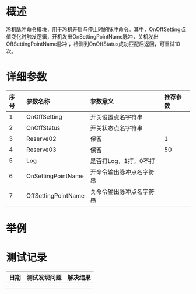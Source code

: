 # 概述

冷机脉冲命令模块，用于冷机开启与停止时的脉冲命令。其中，OnOffSetting点值变化时触发逻辑，开机发出OnSettingPointName脉冲，关机发出OffSettingPointName脉冲 ，检测到OnOffStatus成功匹配后返回，可重试10次。

# 详细参数

| 序号 | 参数名称 | 参数意义 | 推荐参数 |
| :--- | :--- | :--- | :--- |
| 1 | OnOffSetting | 开关设置点名字符串 |  |
| 2 | OnOffStatus | 开关状态点名字符串 |  |
| 3 | Reserve02 | 保留 | 1 |
| 4 | Reserve03 | 保留 | 50 |
| 5 | Log | 是否打Log，1打，0不打 |  |
| 6 | OnSettingPointName | 开命令输出脉冲点名字符串 |  |
| 7 | OffSettingPointName | 关命令输出脉冲点名字符串 |  |

# 举例



# 测试记录

| 日期 | 测试发现问题 | 解决结果 |
| :--- | :--- | :--- |
|  |  |  |
|  |  |  |



